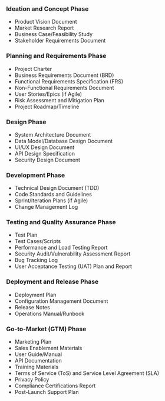 ### Ideation and Concept Phase
- Product Vision Document
- Market Research Report
- Business Case/Feasibility Study
- Stakeholder Requirements Document

### Planning and Requirements Phase
- Project Charter
- Business Requirements Document (BRD)
- Functional Requirements Specification (FRS)
- Non-Functional Requirements Document
- User Stories/Epics (if Agile)
- Risk Assessment and Mitigation Plan
- Project Roadmap/Timeline

### Design Phase
- System Architecture Document
- Data Model/Database Design Document
- UI/UX Design Document
- API Design Specification
- Security Design Document

### Development Phase
- Technical Design Document (TDD)
- Code Standards and Guidelines
- Sprint/Iteration Plans (if Agile)
- Change Management Log

### Testing and Quality Assurance Phase
- Test Plan
- Test Cases/Scripts
- Performance and Load Testing Report
- Security Audit/Vulnerability Assessment Report
- Bug Tracking Log
- User Acceptance Testing (UAT) Plan and Report

### Deployment and Release Phase
- Deployment Plan
- Configuration Management Document
- Release Notes
- Operations Manual/Runbook

### Go-to-Market (GTM) Phase
- Marketing Plan
- Sales Enablement Materials
- User Guide/Manual
- API Documentation
- Training Materials
- Terms of Service (ToS) and Service Level Agreement (SLA)
- Privacy Policy
- Compliance Certifications Report
- Post-Launch Support Plan
